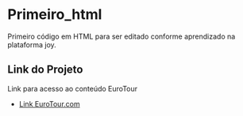 # Primeiro_html
Primeiro código em HTML para ser editado conforme aprendizado na plataforma joy. 
 
## Link do Projeto
Link para acesso ao conteúdo EuroTour
* [Link EuroTour.com](http://127.0.0.1:5500/index.html)

